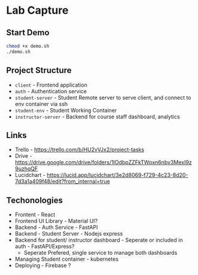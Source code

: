 # Lab Capture

## Start Demo

```bash
chmod +x demo.sh
./demo.sh
```

## Project Structure

- `client` - Frontend application
- `auth` - Authentication service
- `student-server` - Student Remote server to serve client, and connect to env container via ssh
- `student-env` - Student Working Container
- `instructor-server` - Backend for course staff dashboard, analytics

## Links

- Trello - <https://trello.com/b/HU2vVJx2/project-tasks>
- Drive - <https://drive.google.com/drive/folders/1IOdbpZZFkTWpxn6nbv3MexI9z9uzhqQF>
- Lucidchart - <https://lucid.app/lucidchart/3e2d8069-f729-4c23-8d20-7d3a1a409f48/edit?from_internal=true>

## Techonologies

- Frontent - React
- Frontend UI Library - Material UI?
- Backend - Auth Service - FastAPI
- Backend - Student Server - Nodejs express
- Backend for student/ instructor dashboard - Seperate or included in auth - FastAPI/Express?
  - Seperate Prefered, single service to manage both dashboards
- Managing Student container - kubernetes
- Deploying - Firebase ?
